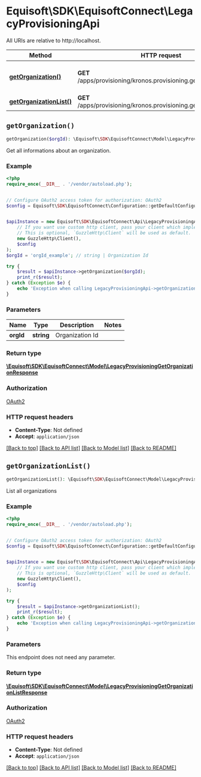 # Equisoft\SDK\EquisoftConnect\LegacyProvisioningApi

All URIs are relative to http://localhost.

Method | HTTP request | Description
------------- | ------------- | -------------
[**getOrganization()**](LegacyProvisioningApi.md#getOrganization) | **GET** /apps/provisioning/kronos.provisioning.getOrganization | Get all informations about an organization.
[**getOrganizationList()**](LegacyProvisioningApi.md#getOrganizationList) | **GET** /apps/provisioning/kronos.provisioning.getOrganizationList | List all organizations


## `getOrganization()`

```php
getOrganization($orgId): \Equisoft\SDK\EquisoftConnect\Model\LegacyProvisioningGetOrganizationResponse
```

Get all informations about an organization.

### Example

```php
<?php
require_once(__DIR__ . '/vendor/autoload.php');


// Configure OAuth2 access token for authorization: OAuth2
$config = Equisoft\SDK\EquisoftConnect\Configuration::getDefaultConfiguration()->setAccessToken('YOUR_ACCESS_TOKEN');


$apiInstance = new Equisoft\SDK\EquisoftConnect\Api\LegacyProvisioningApi(
    // If you want use custom http client, pass your client which implements `GuzzleHttp\ClientInterface`.
    // This is optional, `GuzzleHttp\Client` will be used as default.
    new GuzzleHttp\Client(),
    $config
);
$orgId = 'orgId_example'; // string | Organization Id

try {
    $result = $apiInstance->getOrganization($orgId);
    print_r($result);
} catch (Exception $e) {
    echo 'Exception when calling LegacyProvisioningApi->getOrganization: ', $e->getMessage(), PHP_EOL;
}
```

### Parameters

Name | Type | Description  | Notes
------------- | ------------- | ------------- | -------------
 **orgId** | **string**| Organization Id |

### Return type

[**\Equisoft\SDK\EquisoftConnect\Model\LegacyProvisioningGetOrganizationResponse**](../Model/LegacyProvisioningGetOrganizationResponse.md)

### Authorization

[OAuth2](../../README.md#OAuth2)

### HTTP request headers

- **Content-Type**: Not defined
- **Accept**: `application/json`

[[Back to top]](#) [[Back to API list]](../../README.md#endpoints)
[[Back to Model list]](../../README.md#models)
[[Back to README]](../../README.md)

## `getOrganizationList()`

```php
getOrganizationList(): \Equisoft\SDK\EquisoftConnect\Model\LegacyProvisioningGetOrganizationListResponse
```

List all organizations

### Example

```php
<?php
require_once(__DIR__ . '/vendor/autoload.php');


// Configure OAuth2 access token for authorization: OAuth2
$config = Equisoft\SDK\EquisoftConnect\Configuration::getDefaultConfiguration()->setAccessToken('YOUR_ACCESS_TOKEN');


$apiInstance = new Equisoft\SDK\EquisoftConnect\Api\LegacyProvisioningApi(
    // If you want use custom http client, pass your client which implements `GuzzleHttp\ClientInterface`.
    // This is optional, `GuzzleHttp\Client` will be used as default.
    new GuzzleHttp\Client(),
    $config
);

try {
    $result = $apiInstance->getOrganizationList();
    print_r($result);
} catch (Exception $e) {
    echo 'Exception when calling LegacyProvisioningApi->getOrganizationList: ', $e->getMessage(), PHP_EOL;
}
```

### Parameters

This endpoint does not need any parameter.

### Return type

[**\Equisoft\SDK\EquisoftConnect\Model\LegacyProvisioningGetOrganizationListResponse**](../Model/LegacyProvisioningGetOrganizationListResponse.md)

### Authorization

[OAuth2](../../README.md#OAuth2)

### HTTP request headers

- **Content-Type**: Not defined
- **Accept**: `application/json`

[[Back to top]](#) [[Back to API list]](../../README.md#endpoints)
[[Back to Model list]](../../README.md#models)
[[Back to README]](../../README.md)
